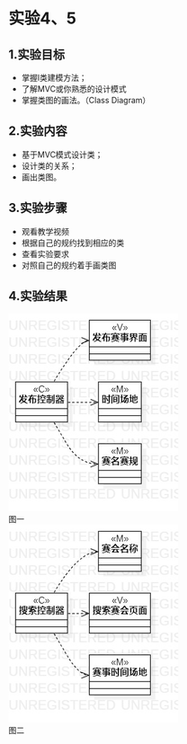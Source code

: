 # 实验4、5
## 1.实验目标    
- 掌握l类建模方法；    
- 了解MVC或你熟悉的设计模式  
- 掌握类图的画法。（Class Diagram）

## 2.实验内容
- 基于MVC模式设计类；  
- 设计类的关系；  
- 画出类图。  
## 3.实验步骤  
- 观看教学视频
- 根据自己的规约找到相应的类
- 查看实验要求
- 对照自己的规约着手画类图


## 4.实验结果  
![图一](./lab45fb.jpg)   
       图一   
![图二](./lab45ss.jpg)       
  图二  

